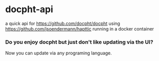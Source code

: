 # docpht-api
a quick api for https://github.com/docpht/docpht using https://github.com/jsoendermann/hapttic running in a  docker  container


### Do you enjoy docpht but just don't like updating via the UI?
Now you can update via any programing language. 


